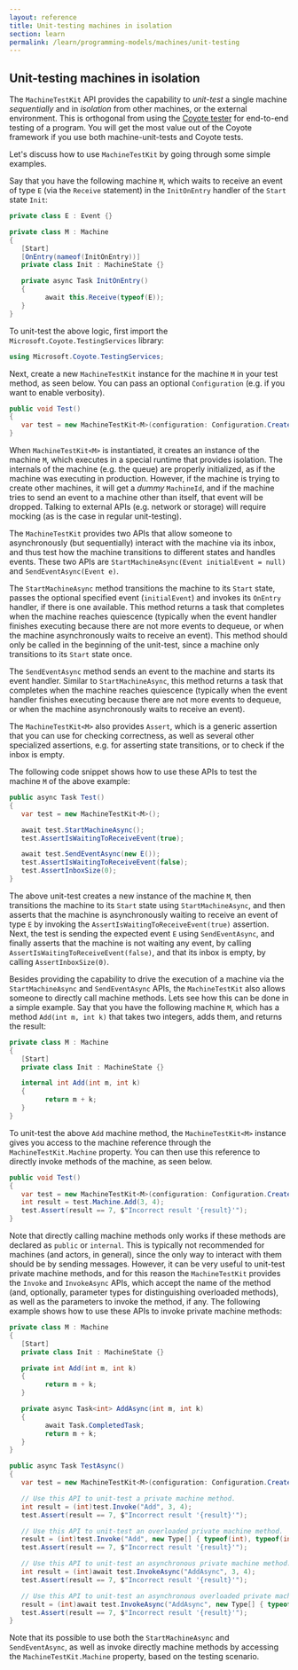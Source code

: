 ```yaml
---
layout: reference
title: Unit-testing machines in isolation
section: learn
permalink: /learn/programming-models/machines/unit-testing
---
```


## Unit-testing machines in isolation

The `MachineTestKit` API provides the capability to _unit-test_ a single machine _sequentially_ and
in _isolation_ from other machines, or the external environment. This is orthogonal from using the
[Coyote tester](/Coyote/learn/tools/testing) for end-to-end testing of a program. You will get the
most value out of the Coyote framework if you use both machine-unit-tests and Coyote tests.

Let's discuss how to use `MachineTestKit` by going through some simple examples.

Say that you have the following machine `M`, which waits to receive an event of type `E` (via the
`Receive` statement) in the `InitOnEntry` handler of the `Start` state `Init`:

```c#
private class E : Event {}

private class M : Machine
{
   [Start]
   [OnEntry(nameof(InitOnEntry))]
   private class Init : MachineState {}

   private async Task InitOnEntry()
   {
         await this.Receive(typeof(E));
   }
}
```

To unit-test the above logic, first import the `Microsoft.Coyote.TestingServices` library:

```c#
using Microsoft.Coyote.TestingServices;
```

Next, create a new `MachineTestKit` instance for the machine `M` in your test method, as seen below.
You can pass an optional `Configuration` (e.g. if you want to enable verbosity).

```c#
public void Test()
{
   var test = new MachineTestKit<M>(configuration: Configuration.Create());
}
```

When `MachineTestKit<M>` is instantiated, it creates an instance of the machine `M`, which executes in
a special runtime that provides isolation. The internals of the machine (e.g. the queue) are properly
initialized, as if the machine was executing in production. However, if the machine is trying to create
other machines, it will get a _dummy_ `MachineId`, and if the machine tries to send an event to a
machine other than itself, that event will be dropped. Talking to external APIs (e.g. network or
storage) will require mocking (as is the case in regular unit-testing).

The `MachineTestKit` provides two APIs that allow someone to asynchronously (but sequentially) interact
with the machine via its inbox, and thus test how the machine transitions to different states and
handles events. These two APIs are `StartMachineAsync(Event initialEvent = null)` and
`SendEventAsync(Event e)`.

The `StartMachineAsync` method transitions the machine to its `Start` state, passes the optional
specified event (`initialEvent`) and invokes its `OnEntry` handler, if there is one available. This
method returns a task that completes when the machine reaches quiescence (typically when the event
handler finishes executing because there are not more events to dequeue, or when the machine
asynchronously waits to receive an event). This method should only be called in the beginning of the
unit-test, since a machine only transitions to its `Start` state once.

The `SendEventAsync` method sends an event to the machine and starts its event handler. Similar to
`StartMachineAsync`, this method returns a task that completes when the machine reaches quiescence
(typically when the event handler finishes executing because there are not more events to dequeue, or
when the machine asynchronously waits to receive an event).

The `MachineTestKit<M>` also provides `Assert`, which is a generic assertion that you can use for
checking correctness, as well as several other specialized assertions, e.g. for asserting state
transitions, or to check if the inbox is empty. 

The following code snippet shows how to use these APIs to test the machine `M` of the above example:

```c#
public async Task Test()
{
   var test = new MachineTestKit<M>();

   await test.StartMachineAsync();
   test.AssertIsWaitingToReceiveEvent(true);

   await test.SendEventAsync(new E());
   test.AssertIsWaitingToReceiveEvent(false);
   test.AssertInboxSize(0);
}
```

The above unit-test creates a new instance of the machine `M`, then transitions the machine to its
`Start` state using `StartMachineAsync`, and then asserts that the machine is asynchronously waiting to
receive an event of type `E` by invoking the `AssertIsWaitingToReceiveEvent(true)` assertion. Next, the
test is sending the expected event `E` using `SendEventAsync`, and finally asserts that the machine is
not waiting any event, by calling `AssertIsWaitingToReceiveEvent(false)`, and that its inbox is empty,
by calling `AssertInboxSize(0)`.

Besides providing the capability to drive the execution of a machine via the `StartMachineAsync` and
`SendEventAsync` APIs, the `MachineTestKit` also allows someone to directly call machine methods. Lets
see how this can be done in a simple example. Say that you have the following machine `M`, which has a
method `Add(int m, int k)` that takes two integers, adds them, and returns the result:

```c#
private class M : Machine
{
   [Start]
   private class Init : MachineState {}

   internal int Add(int m, int k)
   {
         return m + k;
   }
}
```

To unit-test the above `Add` machine method, the `MachineTestKit<M>` instance gives you access to the
machine reference through the `MachineTestKit.Machine` property. You can then use this reference to
directly invoke methods of the machine, as seen below.

```c#
public void Test()
{
   var test = new MachineTestKit<M>(configuration: Configuration.Create());
   int result = test.Machine.Add(3, 4);
   test.Assert(result == 7, $"Incorrect result '{result}'");
}
```

Note that directly calling machine methods only works if these methods are declared as `public` or
`internal`. This is typically not recommended for machines (and actors, in general), since the only way
to interact with them should be by sending messages. However, it can be very useful to unit-test
private machine methods, and for this reason the `MachineTestKit` provides the `Invoke` and
`InvokeAsync` APIs, which accept the name of the method (and, optionally, parameter types for
distinguishing overloaded methods), as well as the parameters to invoke the method, if any. The
following example shows how to use these APIs to invoke private machine methods:

```c#
private class M : Machine
{
   [Start]
   private class Init : MachineState {}

   private int Add(int m, int k)
   {
         return m + k;
   }

   private async Task<int> AddAsync(int m, int k)
   {
         await Task.CompletedTask;
         return m + k;
   }
}

public async Task TestAsync()
{
   var test = new MachineTestKit<M>(configuration: Configuration.Create());

   // Use this API to unit-test a private machine method.
   int result = (int)test.Invoke("Add", 3, 4);
   test.Assert(result == 7, $"Incorrect result '{result}'");

   // Use this API to unit-test an overloaded private machine method.
   result = (int)test.Invoke("Add", new Type[] { typeof(int), typeof(int) }, 3, 4);
   test.Assert(result == 7, $"Incorrect result '{result}'");

   // Use this API to unit-test an asynchronous private machine method.
   int result = (int)await test.InvokeAsync("AddAsync", 3, 4);
   test.Assert(result == 7, $"Incorrect result '{result}'");

   // Use this API to unit-test an asynchronous overloaded private machine method.
   result = (int)await test.InvokeAsync("AddAsync", new Type[] { typeof(int), typeof(int) }, 3, 4);
   test.Assert(result == 7, $"Incorrect result '{result}'");
}
```

Note that its possible to use both the `StartMachineAsync` and `SendEventAsync`, as well as invoke
directly machine methods by accessing the `MachineTestKit.Machine` property, based on the testing
scenario.
